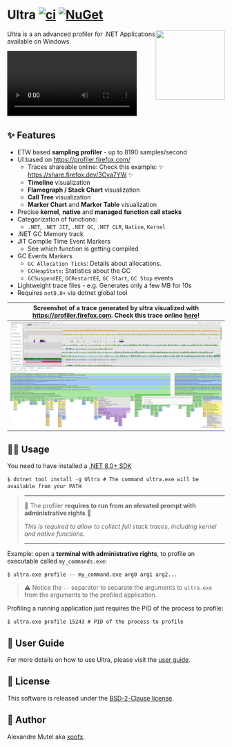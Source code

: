 # Ultra [![ci](https://github.com/xoofx/ultra/actions/workflows/ci.yml/badge.svg)](https://github.com/xoofx/ultra/actions/workflows/ci.yml) [![NuGet](https://img.shields.io/nuget/v/Ultra.svg)](https://www.nuget.org/packages/Ultra/)

<img align="right" width="160px" height="160px" src="https://raw.githubusercontent.com/xoofx/ultra/main/img/ultra.png">

Ultra is a an advanced profiler for .NET Applications available on Windows.

![Ultra Video](./img/ultra.webm)

## ✨ Features

- ETW based **sampling profiler** - up to 8190 samples/second
- UI based on https://profiler.firefox.com/
  - Traces shareable online: Check this example: ✨ https://share.firefox.dev/3Cya7YW ✨
  - **Timeline** visualization
  - **Flamegraph / Stack Chart** visualization
  - **Call Tree** visualization
  - **Marker Chart** and **Marker Table** visualization  
- Precise **kernel**, **native** and **managed** **function call stacks**
- Categorization of functions: 
  - `.NET`, `.NET JIT`, `.NET GC`, `.NET CLR`, `Native`, `Kernel`
- .NET GC Memory track
- JIT Compile Time Event Markers
  - See which function is getting compiled
- GC Events Markers
  - `GC Allocation Ticks`: Details about allocations. 
  - `GCHeapStats`: Statistics about the GC
  - `GCSuspendEE`, `GCRestartEE`, `GC Start`, `GC Stop` events
- Lightweight trace files - e.g. Generates only a few MB for 10s
- Requires `net8.0+` via dotnet global tool

|Screenshot of a trace generated by ultra visualized with https://profiler.firefox.com. Check this trace online [here](https://share.firefox.dev/3Cya7YW)! |
|-----|
|![Profile Screenshot](./doc/profile_example.png)|

## 🧑‍💻 Usage

You need to have installed a [.NET 8.0+ SDK](https://dotnet.microsoft.com/en-us/download/dotnet/8.0)

```console
$ dotnet tool install -g Ultra # The command ultra.exe will be available from your PATH
```

> ____
> 🚨 The profiler **requires to run from an elevated prompt with administrative rights** 🚨 
>
> _This is required to allow to collect full stack traces, including kernel and native functions._
> ____

Example: open a **terminal with administrative rights**, to profile an executable called `my_commands.exe`:

```console
$ ultra.exe profile -- my_command.exe arg0 arg1 arg2...
```

> ⚠️ Notice the `--` separator to separate the arguments to `ultra.exe` from the arguments to the profiled application.

Profiling a running application just requires the PID of the process to profile:

```console
$ ultra.exe profile 15243 # PID of the process to profile
```

## 📖 User Guide

For more details on how to use Ultra, please visit the [user guide](https://github.com/xoofx/Ultra/blob/main/doc/readme.md).

## 🪪 License

This software is released under the [BSD-2-Clause license](https://opensource.org/licenses/BSD-2-Clause). 

## 🤗 Author

Alexandre Mutel aka [xoofx](https://xoofx.github.io).
